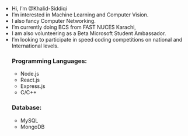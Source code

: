 - Hi, I’m @Khalid-Siddiqi
- I’m interested in Machine Learning and Computer Vision.
- I also fancy Computer Networking.
- I’m currently doing BCS from FAST NUCES Karachi,
- I am also volunteering as a Beta Microsoft Student Ambassador.
- I’m looking to participate in speed coding competitions on national and International levels.<br>
  ###   Programming Languages:
  * Node.js
  * React.js
  * Express.js
  * C/C++
  ### Database:
  * MySQL
  * MongoDB
<!---
Khalid-Siddiqi/Khalid-Siddiqi is a ✨ special ✨ repository because its `README.md` (this file) appears on your GitHub profile.
You can click the Preview link to take a look at your changes.
--->


